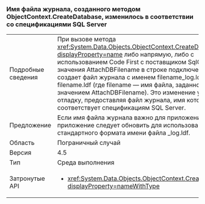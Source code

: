 ### <a name="log-file-name-created-by-the-objectcontextcreatedatabase-method-has-changed-to-match-sql-server-specifications"></a>Имя файла журнала, созданного методом ObjectContext.CreateDatabase, изменилось в соответствии со спецификациями SQL Server

|   |   |
|---|---|
|Подробные сведения|При вызове метода <xref:System.Data.Objects.ObjectContext.CreateDatabase?displayProperty=name> либо напрямую, либо с использованием Code First с поставщиком SqlClient и значения AttachDBFilename в строке подключения он создает файл журнала с именем filename_log.ldf вместо filename.ldf (где filename — имя файла, заданное значением AttachDBFilename). Это изменение улучшает отладку, предоставляя файл журнала, имя которого соответствует спецификациям SQL Server.|
|Предложение|Если имя файла журнала важно для приложения, приложение следует обновить для использования стандартного формата имени файла _log.ldf.|
|Область|Пограничный случай|
|Версия|4.5|
|Тип|Среда выполнения|
|Затронутые API|<ul><li><xref:System.Data.Objects.ObjectContext.CreateDatabase?displayProperty=nameWithType></li></ul>|


